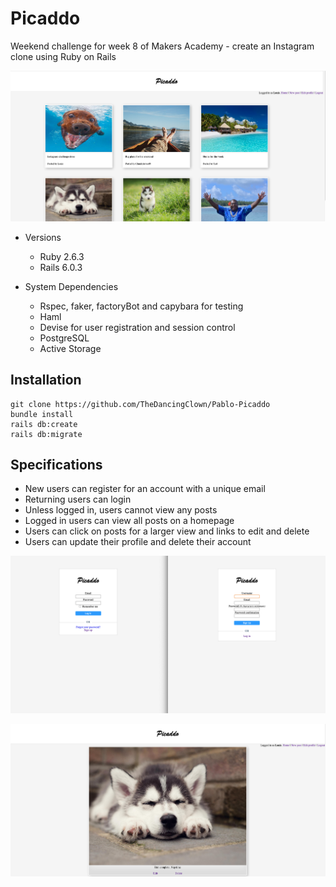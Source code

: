 # Picaddo

Weekend challenge for week 8 of Makers Academy - create an Instagram clone using Ruby on Rails

![Picaddo Homepage](public/picaddo.png)

* Versions
  * Ruby 2.6.3
  * Rails 6.0.3

* System Dependencies
  * Rspec, faker, factoryBot and capybara for testing
  * Haml
  * Devise for user registration and session control
  * PostgreSQL
  * Active Storage

## Installation
    git clone https://github.com/TheDancingClown/Pablo-Picaddo  
    bundle install  
    rails db:create   
    rails db:migrate

## Specifications
* New users can register for an account with a unique email
* Returning users can login
* Unless logged in, users cannot view any posts
* Logged in users can view all posts on a homepage
* Users can click on posts for a larger view and links to edit and delete
* Users can update their profile and delete their account

![Picaddo Login](public/signup.png)  

![Picaddo View Picture](public/view.png)


